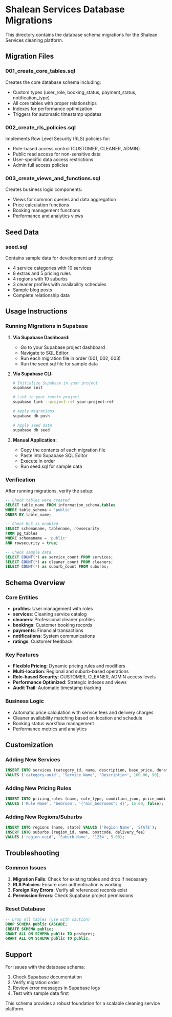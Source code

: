 # Shalean Services Database Migrations

This directory contains the database schema migrations for the Shalean Services cleaning platform.

## Migration Files

### 001_create_core_tables.sql
Creates the core database schema including:
- Custom types (user_role, booking_status, payment_status, notification_type)
- All core tables with proper relationships
- Indexes for performance optimization
- Triggers for automatic timestamp updates

### 002_create_rls_policies.sql
Implements Row Level Security (RLS) policies for:
- Role-based access control (CUSTOMER, CLEANER, ADMIN)
- Public read access for non-sensitive data
- User-specific data access restrictions
- Admin full access policies

### 003_create_views_and_functions.sql
Creates business logic components:
- Views for common queries and data aggregation
- Price calculation functions
- Booking management functions
- Performance and analytics views

## Seed Data

### seed.sql
Contains sample data for development and testing:
- 4 service categories with 10 services
- 8 extras and 5 pricing rules
- 4 regions with 10 suburbs
- 3 cleaner profiles with availability schedules
- Sample blog posts
- Complete relationship data

## Usage Instructions

### Running Migrations in Supabase

1. **Via Supabase Dashboard:**
   - Go to your Supabase project dashboard
   - Navigate to SQL Editor
   - Run each migration file in order (001, 002, 003)
   - Run the seed.sql file for sample data

2. **Via Supabase CLI:**
   ```bash
   # Initialize Supabase in your project
   supabase init
   
   # Link to your remote project
   supabase link --project-ref your-project-ref
   
   # Apply migrations
   supabase db push
   
   # Apply seed data
   supabase db seed
   ```

3. **Manual Application:**
   - Copy the contents of each migration file
   - Paste into Supabase SQL Editor
   - Execute in order
   - Run seed.sql for sample data

### Verification

After running migrations, verify the setup:

```sql
-- Check tables were created
SELECT table_name FROM information_schema.tables 
WHERE table_schema = 'public' 
ORDER BY table_name;

-- Check RLS is enabled
SELECT schemaname, tablename, rowsecurity 
FROM pg_tables 
WHERE schemaname = 'public' 
AND rowsecurity = true;

-- Check sample data
SELECT COUNT(*) as service_count FROM services;
SELECT COUNT(*) as cleaner_count FROM cleaners;
SELECT COUNT(*) as suburb_count FROM suburbs;
```

## Schema Overview

### Core Entities
- **profiles**: User management with roles
- **services**: Cleaning service catalog
- **cleaners**: Professional cleaner profiles
- **bookings**: Customer booking records
- **payments**: Financial transactions
- **notifications**: System communications
- **ratings**: Customer feedback

### Key Features
- **Flexible Pricing**: Dynamic pricing rules and modifiers
- **Multi-location**: Regional and suburb-based operations
- **Role-based Security**: CUSTOMER, CLEANER, ADMIN access levels
- **Performance Optimized**: Strategic indexes and views
- **Audit Trail**: Automatic timestamp tracking

### Business Logic
- Automatic price calculation with service fees and delivery charges
- Cleaner availability matching based on location and schedule
- Booking status workflow management
- Performance metrics and analytics

## Customization

### Adding New Services
```sql
INSERT INTO services (category_id, name, description, base_price, duration_minutes)
VALUES ('category-uuid', 'Service Name', 'Description', 100.00, 90);
```

### Adding New Pricing Rules
```sql
INSERT INTO pricing_rules (name, rule_type, condition_json, price_modifier, is_percentage)
VALUES ('Rule Name', 'bedroom', '{"min_bedrooms": 4}', 15.00, false);
```

### Adding New Regions/Suburbs
```sql
INSERT INTO regions (name, state) VALUES ('Region Name', 'STATE');
INSERT INTO suburbs (region_id, name, postcode, delivery_fee) 
VALUES ('region-uuid', 'Suburb Name', '1234', 5.00);
```

## Troubleshooting

### Common Issues

1. **Migration Fails**: Check for existing tables and drop if necessary
2. **RLS Policies**: Ensure user authentication is working
3. **Foreign Key Errors**: Verify all referenced records exist
4. **Permission Errors**: Check Supabase project permissions

### Reset Database
```sql
-- Drop all tables (use with caution)
DROP SCHEMA public CASCADE;
CREATE SCHEMA public;
GRANT ALL ON SCHEMA public TO postgres;
GRANT ALL ON SCHEMA public TO public;
```

## Support

For issues with the database schema:
1. Check Supabase documentation
2. Verify migration order
3. Review error messages in Supabase logs
4. Test with sample data first

This schema provides a robust foundation for a scalable cleaning service platform.
